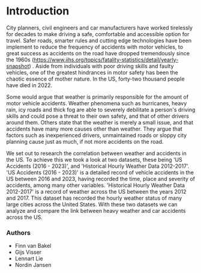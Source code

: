 # Introduction
City planners, civil engineers and car manufacturers have worked tirelessly for decades to make driving a safe, comfortable and accessible option for travel. Safer roads, smarter rules and cutting edge technologies have been implement to reduce the frequency of accidents with motor vehicles, to great success as accidents on the road have dropped tremendously since the 1960s (https://www.iihs.org/topics/fatality-statistics/detail/yearly-snapshot) . Aside from individuals with poor driving skills and faulty vehicles, one of the greatest hindrances in motor safety has been the chaotic essence of mother nature. In the US, forty-two thousand people have died in 2022.

Some would argue that weather is primarily responsible for the amount of motor vehicle accidents. Weather phenomena such as hurricanes, heavy rain, icy roads and thick fog are able to severely debilitate a person's driving skills and could pose a threat to their own safety, and that of other drivers around them. Others state that the weather is merely a small issue, and that accidents have many more causes other than weather. They argue that factors such as inexperienced drivers, unmaintained roads or sloppy city planning cause just as much, if not more accidents on the road.

We set out to research the correlation between weather and accidents in the US. To achieve this we took a look at two datasets, these being 'US Accidents (2016 - 2023)', and 'Historical Hourly Weather Data 2012-2017'. 'US Accidents (2016 - 2023)' is a detailed record of vehicle accidents in the US between 2016 and 2023, having recorded the time, place and severity of accidents, among many other variables. 'Historical Hourly Weather Data 2012-2017' is a record of weather across the US between the years 2012 and 2017. This dataset has recorded the hourly weather status of many large cities across the United States. With these two datasets we can analyze and compare the link between heavy weather and car accidents across the US.

### Authors
* Finn van Bakel
* Gijs Visser
* Lennart Lie
* Nordin Jansen